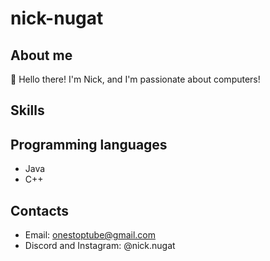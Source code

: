 # nick-nugat

## About me
👋 Hello there! I'm Nick, and I'm passionate about computers! 

## Skills
## Programming languages
- Java
- C++


## Contacts
- Email: onestoptube@gmail.com
- Discord and Instagram: @nick.nugat

